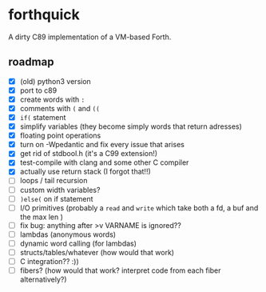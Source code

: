 # forthquick

A dirty C89 implementation of a VM-based Forth.

## roadmap

- [x] (old) python3 version
- [x] port to c89
- [x] create words with `:`
- [x] comments with `(` and `((`
- [x] `if(` statement
- [x] simplify variables (they become simply words that return adresses)
- [x] floating point operations
- [x] turn on -Wpedantic and fix every issue that arises
- [x] get rid of stdbool.h (it's a C99 extension!)
- [x] test-compile with clang and some other C compiler
- [x] actually use return stack (I forgot that!!)
- [ ] loops / tail recursion
- [ ] custom width variables?
- [ ] `)else(` on if statement
- [ ] I/O primitives (probably a `read` and `write` which take both a
  fd, a buf and the max len )
- [ ] fix bug: anything after >v VARNAME is ignored??
- [ ] lambdas (anonymous words)
- [ ] dynamic word calling (for lambdas)
- [ ] structs/tables/whatever (how would that work)
- [ ] C integration?? :))
- [ ] fibers? (how would that work? interpret code from each fiber alternatively?)
